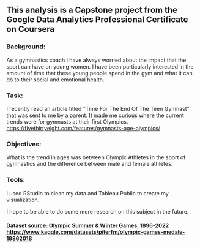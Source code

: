 ## This analysis is a Capstone project from the Google Data Analytics Professional Certificate on Coursera

### Background:
As a gymnastics coach I have always worried about the impact that the sport can have on young women. I have been particularly interested in the amount of time that these young people spend in the gym and what it can do to their social and emotional health. 

### Task:
I recently read an article titled "Time For The End Of The Teen Gymnast" that was sent to me by a parent. It made me curious where the current trends were for gymnasts at their first Olympics.
https://fivethirtyeight.com/features/gymnasts-age-olympics/
 

### Objectives:
What is the trend in ages was between Olympic Athletes in the sport of gymnastics and the difference between male and female athletes. 

### Tools: 
I used RStudio to clean my data and Tableau Public to create my visualization.


I hope to be able to do some more research on this subject in the future. 

#### Dataset source:  Olympic Summer & Winter Games, 1896-2022 https://www.kaggle.com/datasets/piterfm/olympic-games-medals-19862018

